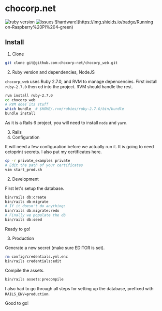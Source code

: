 # chocorp.net

![ruby version](https://img.shields.io/badge/Ruby%20version-2.7.0-red)
![issues](https://img.shields.io/github/issues/chocorp-net/chocorp_web)
![hardware](https://img.shields.io/badge/Running on-Raspberry%20PI%204-green)

## Install

1. Clone

```bash
git clone git@github.com:chocorp-net/chocorp_web.git
```
2. Ruby version and dependencies, NodeJS

`chocorp_web` uses Ruby 2.7.0, and RVM to manage depencencies. First install `ruby-2.7.0` then cd into the project. RVM should handle the rest.

```bash
rvm install ruby-2.7.0
cd chocorp_web
# RVM does its stuff
which bundle  # $HOME/.rvm/rubies/ruby-2.7.0/bin/bundle
bundle install
```

As it is a Rails 6 project, you will need to install `node` and `yarn`.


3. Rails
  1. Configuration

It will need a few configuration before we actually run it. It is going to need octoprint secrets. I also put my certificates here.

```bash
cp -r private_examples private
# Edit the path of your certificates
vim start_prod.sh
```

  2. Development

First let's setup the database.

```bash
bin/rails db:create
bin/rails db:migrate
# If it doesn't do anything:
bin/rails db:migrate:redo
# Finally we populate the db
bin/rails db:seed
```

Ready to go!

  3. Production

Generate a new secret (make sure EDITOR is set).

```bash
rm config/credentials.yml.enc
bin/rails credentials:edit
```

Compile the assets.

```bash
bin/rails assets:precompile
```

I also had to go through all steps for setting up the database, prefixed with `RAILS_ENV=production`.

Good to go!
